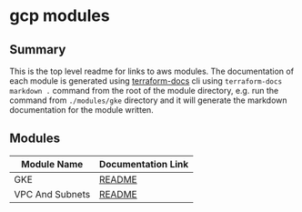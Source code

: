 # gcp modules

## Summary

This is the top level readme for links to aws modules. The documentation of each module is generated using [terraform-docs](https://terraform-docs.io/user-guide/introduction/) cli using `terraform-docs markdown .` command from the root of the module directory, e.g. run the command from `./modules/gke` directory and it will generate the markdown documentation for the module written.

## Modules

| Module Name | Documentation Link |
| ----------- | ------------------ |
| GKE | [README](./gke/README.md) |
| VPC And Subnets | [README](./vpc_and_subnets/README.md) |
